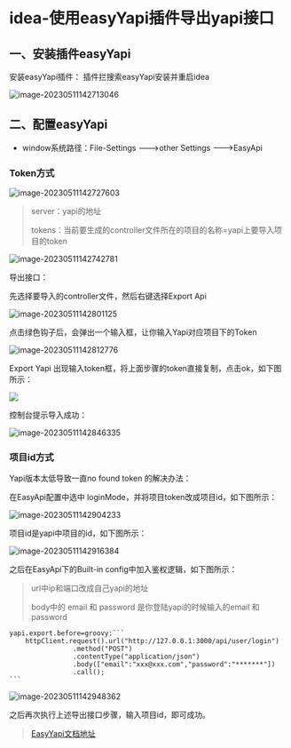 # idea-使用easyYapi插件导出yapi接口

## 一、安装插件easyYapi

安装easyYapi插件： 插件拦搜索easyYapi安装并重启idea

![image-20230511142713046](https://gitee.com/huanglei1111/phone-md/raw/master/images/image-20230511142713046.png)


## 二、配置easyYapi

- window系统路径：File-Settings --->other Settings --->EasyApi

### Token方式

![image-20230511142727603](https://gitee.com/huanglei1111/phone-md/raw/master/images/image-20230511142727603.png)


> server：yapi的地址
>
> tokens：当前要生成的controller文件所在的项目的名称=yapi上要导入项目的token

![image-20230511142742781](https://gitee.com/huanglei1111/phone-md/raw/master/images/image-20230511142742781.png)


导出接口：

先选择要导入的controller文件，然后右键选择Export Api

![image-20230511142801125](https://gitee.com/huanglei1111/phone-md/raw/master/images/image-20230511142801125.png)


点击绿色钩子后，会弹出一个输入框，让你输入Yapi对应项目下的Token

![image-20230511142812776](https://gitee.com/huanglei1111/phone-md/raw/master/images/image-20230511142812776.png)


Export Yapi 出现输入token框，将上面步骤的token直接复制，点击ok，如下图所示：

![](https://gitee.com/huanglei1111/phone-md/raw/master/images/image-20230511142812776.png)


控制台提示导入成功：

![image-20230511142846335](https://gitee.com/huanglei1111/phone-md/raw/master/images/image-20230511142846335.png)


###  项目id方式

Yapi版本太低导致一直no found token 的解决办法：

在EasyApi配置中选中 loginMode，并将项目token改成项目id，如下图所示： 

![image-20230511142904233](https://gitee.com/huanglei1111/phone-md/raw/master/images/image-20230511142904233.png)


项目id是yapi中项目的id，如下图所示：

![image-20230511142916384](https://gitee.com/huanglei1111/phone-md/raw/master/images/image-20230511142916384.png)


之后在EasyApi下的Built-in config中加入鉴权逻辑，如下图所示：

> url中ip和端口改成自己yapi的地址
>
> body中的 email 和 password 是你登陆yapi的时候输入的email 和 password

```
yapi.export.before=groovy:```
    httpClient.request().url("http://127.0.0.1:3000/api/user/login")
                .method("POST")
                .contentType("application/json")
                .body(["email":"xxx@xxx.com","password":"*******"])
                .call();
​```
```
![image-20230511142948362](https://gitee.com/huanglei1111/phone-md/raw/master/images/image-20230511142948362.png)

之后再次执行上述导出接口步骤，输入项目id，即可成功。

> [EasyYapi文档地址](http://easyyapi.com/documents/login_mode_yapi.html)

